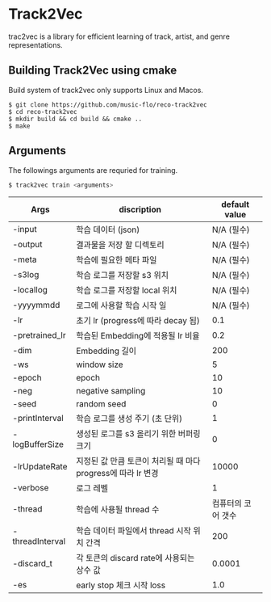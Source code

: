 # Track2Vec

trac2vec is a library for efficient learning of track, artist, and genre representations.

## Building Track2Vec using cmake
Build system of track2vec only supports Linux and Macos.

```
$ git clone https://github.com/music-flo/reco-track2vec
$ cd reco-track2vec
$ mkdir build && cd build && cmake ..
$ make
```

## Arguments
The followings arguments are requried for training. 
```bash
$ track2vec train <arguments>
```
|Args|discription|default value|
|------|---|---|
| -input| 학습 데이터 (json) | N/A (필수) |
| -output| 결과물을 저장 할 디렉토리 | N/A (필수) |
| -meta | 학습에 필요한 메타 파일 | N/A (필수) |
| -s3log | 학습 로그를 저장할 s3 위치 | N/A (필수) |
| -locallog | 학습 로그를 저장할 local 위치 | N/A (필수) |
| -yyyymmdd | 로그에 사용할 학습 시작 일 | N/A (필수) |
| -lr | 초기 lr (progress에 따라 decay 됨) | 0.1 |
| -pretrained_lr | 학습된 Embedding에 적용될 lr 비율 | 0.2 |
| -dim | Embedding 길이 | 200 |
| -ws | window size | 5 |
| -epoch | epoch | 10 |
| -neg | negative sampling | 10 |
| -seed | random seed | 0 |
| -printInterval | 학습 로그를 생성 주기 (초 단위) | 1 |
| -logBufferSize | 생성된 로그를 s3 올리기 위한 버퍼링 크기 | 0 |
| -lrUpdateRate | 지정된 값 만큼 토큰이 처리될 때 마다 progress에 따라 lr 변경 | 10000 |
| -verbose | 로그 레벨 | 1 |
| -thread | 학습에 사용될 thread 수 | 컴퓨터의 코어 갯수 |
| -threadInterval | 학습 데이터 파일에서 thread 시작 위치 간격 | 200 |
| -discard_t | 각 토큰의 discard rate에 사용되는 상수 값 | 0.0001 |
| -es | early stop 체크 시작 loss | 1.0 |


